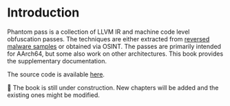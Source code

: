 # Introduction

Phantom pass is a collection of LLVM IR and machine code level obfuscation passes. The techniques are either extracted from [reversed malware samples](https://shadowshell.io/) or obtained via OSINT. The passes are primarily intended for AArch64, but some also work on other architectures. This book provides the supplementary documentation.

The source code is available [here](https://github.com/gemesa/phantom-pass).

🚧 The book is still under construction. New chapters will be added and the existing ones might be modified.
